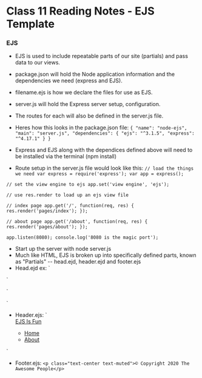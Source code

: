 # Class 11 Reading Notes - EJS Template

### EJS
- EJS is used to include repeatable parts of our site (partials) and pass data to our views.
- package.json will hold the Node application information and the dependencies we need (express and EJS).
- filename.ejs is how we declare the files for use as EJS.
- server.js will hold the Express server setup, configuration.
- The routes for each will also be defined in the server.js file.
- Heres how this looks in the package.json file:
`{
  "name": "node-ejs",
  "main": "server.js",
  "dependencies": {
    "ejs": "^3.1.5",
    "express": "^4.17.1"
  }
}`

- Express and EJS along with the dependices defined above will need to be installed via the terminal (npm install)
- Route setup in the server.js file would look like this:
`// load the things we need
var express = require('express');
var app = express();`

`// set the view engine to ejs
app.set('view engine', 'ejs');`

`// use res.render to load up an ejs view file`

`// index page
app.get('/', function(req, res) {
    res.render('pages/index');
});`

`// about page
app.get('/about', function(req, res) {
    res.render('pages/about');
});`

`app.listen(8080);
console.log('8080 is the magic port');`

- Start up the server with node server.js
- Much like HTML, EJS is broken up into specifically defined parts, known as "Partials" -- head.ejd, header.ejd and footer.ejs
- Head.ejd ex:
`<meta charset="UTF-8">
<title>EJS Is Fun</title>`

`<!-- CSS (load bootstrap from a CDN) -->
<link rel="stylesheet" href="https://cdnjs.cloudflare.com/ajax/libs/twitter-bootstrap/4.5.2/css/bootstrap.min.css">
<style>
    body { padding-top:50px; }
</style>`

- Header.ejs:
`<nav class="navbar navbar-expand-lg navbar-light bg-light">
  <a class="navbar-brand" href="/">EJS Is Fun</a>
  <ul class="navbar-nav mr-auto">
    <li class="nav-item">
      <a class="nav-link" href="/">Home</a>
    </li>
    <li class="nav-item">
      <a class="nav-link" href="/about">About</a>
    </li>
  </ul>
</nav>`

- Footer.ejs: 
`<p class="text-center text-muted">© Copyright 2020 The Awesome People</p>`
